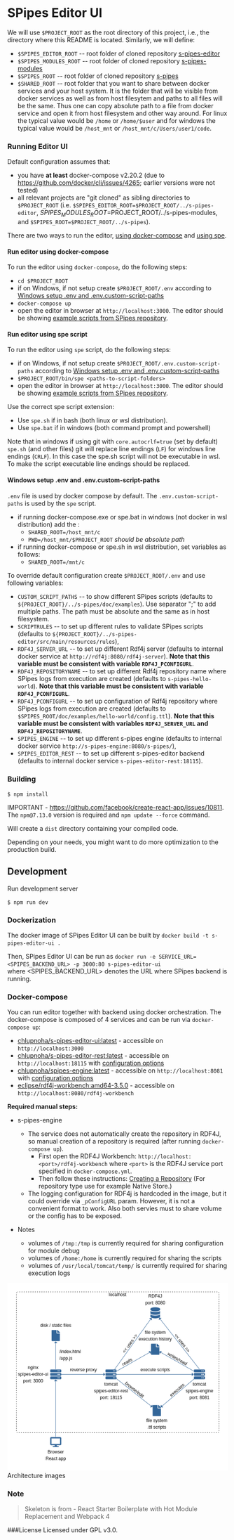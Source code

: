 # SPipes Editor UI

We will use `$PROJECT_ROOT` as the root directory of this project, i.e., the directory where this README is located. Similarly, we will define:
- `$SPIPES_EDITOR_ROOT` -- root folder of cloned repository [s-pipes-editor](https://github.com/kbss-cvut/s-pipes-editor)
- `$SPIPES_MODULES_ROOT` -- root folder of cloned repository [s-pipes-modules](https://kbss.felk.cvut.cz/gitblit/summary/s-pipes-modules.git) 
- `$SPIPES_ROOT` -- root folder of cloned repository [s-pipes](https://github.com/kbss-cvut/s-pipes)
- `$SHARED_ROOT` -- root folder that you want to share between docker services and your host system. It is the folder that
  will be visible from docker services as well as from host filesytem and paths to all files will be the same.
  Thus one can copy absolute path to a file from docker service and open it from host filesystem and other way around.
  For linux the typical value would be `/home` or `/home/$user` and for windows the typical value would be `/host_mnt` or
  `/host_mnt/c/Users/user1/code`.
  
### Running Editor UI

Default configuration assumes that:
- you have **at least** docker-compose v2.20.2 (due to https://github.com/docker/cli/issues/4265; earlier versions were not tested)
- all relevant projects are "git cloned" as sibling directories to `$PROJECT_ROOT` (i.e. `$SPIPES_EDITOR_ROOT=$PROJECT_ROOT/../s-pipes-editor`, $SPIPES_MODULES_ROOT=$PROJECT_ROOT/../s-pipes-modules, and `$SPIPES_ROOT=$PROJECT_ROOT/../s-pipes`). 

There are two ways to run the editor, [using docker-compose](#run-editor-using-docker-compose) and [using spe](#run-editor-using-spe-script).

#### Run editor using docker-compose
To run the editor using `docker-compose`, do the following steps:
- `cd $PROJECT_ROOT`
- if on Windows, if not setup create `$PROJECT_ROOT/.env` according to [Windows setup .env and .env.custom-script-paths](#windows-setup-env-and-envcustom-script-paths)
- `docker-compose up`
- open the editor in browser at `http://localhost:3000`. The editor should be showing [example scripts from SPipes repository](https://github.com/kbss-cvut/s-pipes/doc/examples).

#### Run editor using spe script

To run the editor using `spe` script, do the following steps:
- if on Windows, if not setup create `$PROJECT_ROOT/.env.custom-script-paths` according to [Windows setup .env and .env.custom-script-paths](#windows-setup-env-and-envcustom-script-paths)
- `$PROJECT_ROOT/bin/spe <paths-to-script-folders>`
- open the editor in browser at `http://localhost:3000`. The editor should be showing [example scripts from SPipes repository](https://github.com/kbss-cvut/s-pipes/doc/examples).

Use the correct spe script extension:
- Use `spe.sh` if in bash (both linux or wsl distribution).
- Use `spe.bat` if in  windows (both command prompt and powershell)

Note that in windows if using git with `core.autocrlf=true` (set by default) `spe.sh` (and other files) git will replace 
line endings (`LF`) for windows line endings (`CRLF`). In this case the spe.sh script will not be executable in wsl. 
To make the script executable line endings should be replaced.


#### Windows setup .env and .env.custom-script-paths
  `.env` file is used by docker compose by default. The `.env.custom-script-paths` is used by the `spe` script.
  - if running docker-compose.exe or spe.bat in windows  (not docker in wsl distribution) add the :
    - `SHARED_ROOT=/host_mnt/c`
    - `PWD=/host_mnt/$PROJECT_ROOT` _should be absolute path_
  - if running docker-compose or spe.sh in wsl distribution, set variables as follows:
    - `SHARED_ROOT=/mnt/c`


To override default configuration create `$PROJECT_ROOT/.env` and use following variables:
- `CUSTOM_SCRIPT_PATHS` -- to show different SPipes scripts (defaults to `${PROJECT_ROOT}/../s-pipes/doc/examples`).
  Use separator ";" to add multiple paths. The path must be absolute and the same as in host filesystem.
- `SCRIPTRULES` --  to set up different rules to validate SPipes scripts
  (defaults to `${PROJECT_ROOT}/../s-pipes-editor/src/main/resources/rules`),
- `RDF4J_SERVER_URL` -- to set up different Rdf4j server (defaults to internal docker service at `http://rdf4j:8080/rdf4j-server`).
  **Note that this variable must be consistent with variable `RDF4J_PCONFIGURL`**.
- `RDF4J_REPOSITORYNAME` -- to set up different Rdf4j repository name where SPipes logs from execution are created
  (defaults to `s-pipes-hello-world`). **Note that this variable must be consistent with
  variable `RDF4J_PCONFIGURL`**.
- `RDF4J_PCONFIGURL` -- to set up configuration of Rdf4j repository where SPipes logs from execution are created
  (defaults to `$SPIPES_ROOT/doc/examples/hello-world/config.ttl`). **Note that this variable must be consistent with
  variables `RDF4J_SERVER_URL` and `RDF4J_REPOSITORYNAME`**.
- `SPIPES_ENGINE` -- to set up different s-pipes engine (defaults to internal docker service `http://s-pipes-engine:8080/s-pipes/`),
- `SPIPES_EDITOR_REST` -- to set up different s-pipes-editor backend (defaults to internal docker service `s-pipes-editor-rest:18115`).


### Building

```
$ npm install
```

IMPORTANT - https://github.com/facebook/create-react-app/issues/10811.
The `npm@7.13.0` version is required and `npm update --force` command.

Will create a `dist` directory containing your compiled code.

Depending on your needs, you might want to do more optimization to the production build.

## Development

Run development server

```
$ npm run dev
```

### Dockerization
The docker image of SPipes Editor UI can be built by `docker build -t s-pipes-editor-ui .`

Then, SPipes Editor UI can be run as `docker run -e SERVICE_URL=<SPIPES_BACKEND_URL> -p 3000:80 s-pipes-editor-ui`   
where <SPIPES_BACKEND_URL> denotes the URL where SPipes backend is running.

### Docker-compose

You can run editor together with backend using docker orchestration. The docker-compose is composed of 4 services and can be run via `docker-compose up`:
* [chlupnoha/s-pipes-editor-ui:latest](https://hub.docker.com/repository/docker/chlupnoha/s-pipes-editor-ui) - accessible on `http://localhost:3000`
* [chlupnoha/s-pipes-editor-rest:latest](https://hub.docker.com/repository/docker/chlupnoha/s-pipes-editor-rest) - accessible on `http://localhost:18115` with [configuration options](https://github.com/kbss-cvut/s-pipes-editor#dockerization)
* [chlupnoha/spipes-engine:latest](https://hub.docker.com/repository/docker/chlupnoha/spipes-engine) - accessible on `http://localhost:8081` with [configuration options](https://github.com/kbss-cvut/s-pipes#dockerization) 
* [eclipse/rdf4j-workbench:amd64-3.5.0](https://hub.docker.com/r/eclipse/rdf4j-workbench) - accessible on `http://localhost:8080/rdf4j-workbench`

**Required manual steps:** 
* s-pipes-engine
    * The service does not automatically create the repository in RDF4J, so manual creation of a repository is required (after running `docker-compose up`).
      * First open the RDF4J Workbench: `http://localhost:<port>/rdf4j-workbench` where `<port>` is the RDF4J service port specified in `docker-compose.yml`.
      * Then follow these instructions: [Creating a Repository](https://rdf4j.org/documentation/tools/server-workbench/#:~:text=for%20the%20repository.-,Creating%20a%20Repository,-Click%20on%20%E2%80%9CNew) (For repository type use for example Native Store.)
    * The logging configuration for RDF4j is hardcoded in the image, but it could override via `_pConfigURL` param. However, it is not a convenient format to work. Also both servies must to share volume or the config has to be exposed.

* Notes
  * volumes of `/tmp:/tmp` is currently required for sharing configuration for module debug
  * volumes of `/home:/home` is currently required for sharing the scripts
  * volumes of `/usr/local/tomcat/temp/` is currently required for sharing execution logs

![GitHub Logo](public/architecture.png)
Architecture images

### Note
> Skeleton is from - React Starter Boilerplate with Hot Module Replacement and Webpack 4

###License
Licensed under GPL v3.0.

